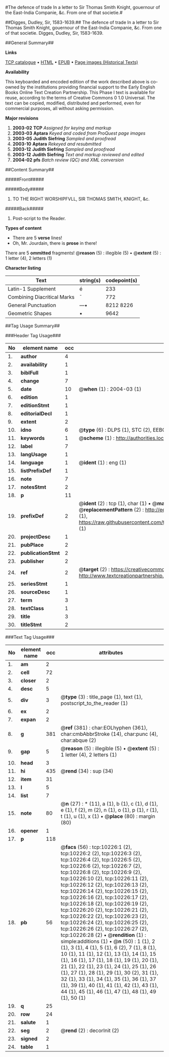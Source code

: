 #The defence of trade In a letter to Sir Thomas Smith Knight, gouernour of the East-India Companie, &c. From one of that societie.#

##Digges, Dudley, Sir, 1583-1639.##
The defence of trade In a letter to Sir Thomas Smith Knight, gouernour of the East-India Companie, &c. From one of that societie.
Digges, Dudley, Sir, 1583-1639.

##General Summary##

**Links**

[TCP catalogue](http://www.ota.ox.ac.uk/tcp/)  • 
[HTML](http://tei.it.ox.ac.uk/tcp/Texts-HTML/free/A20/A20442.html)  • 
[EPUB](http://tei.it.ox.ac.uk/tcp/Texts-EPUB/free/A20/A20442.epub) • 
[Page images (Historical Texts)](https://data.historicaltexts.jisc.ac.uk/view?pubId=eebo-99845333e&pageId=eebo-99845333e-10226-1)

**Availability**

This keyboarded and encoded edition of the
	       work described above is co-owned by the institutions
	       providing financial support to the Early English Books
	       Online Text Creation Partnership. This Phase I text is
	       available for reuse, according to the terms of Creative
	       Commons 0 1.0 Universal. The text can be copied,
	       modified, distributed and performed, even for
	       commercial purposes, all without asking permission.

**Major revisions**

1. __2003-02__ __TCP__ *Assigned for keying and markup*
1. __2003-03__ __Aptara__ *Keyed and coded from ProQuest page images*
1. __2003-05__ __Judith Siefring__ *Sampled and proofread*
1. __2003-10__ __Aptara__ *Rekeyed and resubmitted*
1. __2003-12__ __Judith Siefring__ *Sampled and proofread*
1. __2003-12__ __Judith Siefring__ *Text and markup reviewed and edited*
1. __2004-02__ __pfs__ *Batch review (QC) and XML conversion*

##Content Summary##

#####Front#####

#####Body#####

1. TO THE RIGHT
WORSHIPFVLL,
SIR THOMAS SMITH,
KNIGHT, &c.

#####Back#####

1. Post-script to the Reader.

**Types of content**

  * There are 5 **verse** lines!
  * Oh, Mr. Jourdain, there is **prose** in there!

There are 5 **ommitted** fragments! 
 @__reason__ (5) : illegible (5)  •  @__extent__ (5) : 1 letter (4), 2 letters (1)

**Character listing**


|Text|string(s)|codepoint(s)|
|---|---|---|
|Latin-1 Supplement|é|233|
|Combining             Diacritical Marks|̄|772|
|General Punctuation|—•|8212 8226|
|Geometric Shapes|▪|9642|

##Tag Usage Summary##

###Header Tag Usage###

|No|element name|occ|attributes|
|---|---|---|---|
|1.|__author__|4||
|2.|__availability__|1||
|3.|__biblFull__|1||
|4.|__change__|7||
|5.|__date__|10| @__when__ (1) : 2004-03 (1)|
|6.|__edition__|1||
|7.|__editionStmt__|1||
|8.|__editorialDecl__|1||
|9.|__extent__|2||
|10.|__idno__|6| @__type__ (6) : DLPS (1), STC (2), EEBO-CITATION (1), PROQUEST (1), VID (1)|
|11.|__keywords__|1| @__scheme__ (1) : http://authorities.loc.gov/ (1)|
|12.|__label__|7||
|13.|__langUsage__|1||
|14.|__language__|1| @__ident__ (1) : eng (1)|
|15.|__listPrefixDef__|1||
|16.|__note__|7||
|17.|__notesStmt__|2||
|18.|__p__|11||
|19.|__prefixDef__|2| @__ident__ (2) : tcp (1), char (1)  •  @__matchPattern__ (2) : ([0-9\-]+):([0-9IVX]+) (1), (.+) (1)  •  @__replacementPattern__ (2) : http://eebo.chadwyck.com/downloadtiff?vid=$1&page=$2 (1), https://raw.githubusercontent.com/textcreationpartnership/Texts/master/tcpchars.xml#$1 (1)|
|20.|__projectDesc__|1||
|21.|__pubPlace__|2||
|22.|__publicationStmt__|2||
|23.|__publisher__|2||
|24.|__ref__|2| @__target__ (2) : https://creativecommons.org/publicdomain/zero/1.0/ (1), http://www.textcreationpartnership.org/docs/. (1)|
|25.|__seriesStmt__|1||
|26.|__sourceDesc__|1||
|27.|__term__|3||
|28.|__textClass__|1||
|29.|__title__|3||
|30.|__titleStmt__|2||


###Text Tag Usage###

|No|element name|occ|attributes|
|---|---|---|---|
|1.|__am__|2||
|2.|__cell__|72||
|3.|__closer__|2||
|4.|__desc__|5||
|5.|__div__|3| @__type__ (3) : title_page (1), text (1), postscript_to_the_reader (1)|
|6.|__ex__|2||
|7.|__expan__|2||
|8.|__g__|381| @__ref__ (381) : char:EOLhyphen (361), char:cmbAbbrStroke (14), char:punc (4), char:abque (2)|
|9.|__gap__|5| @__reason__ (5) : illegible (5)  •  @__extent__ (5) : 1 letter (4), 2 letters (1)|
|10.|__head__|3||
|11.|__hi__|435| @__rend__ (34) : sup (34)|
|12.|__item__|31||
|13.|__l__|5||
|14.|__list__|7||
|15.|__note__|80| @__n__ (27) : * (11), a (1), b (1), c (1), d (1), e (1), f (2), m (2), n (1), o (1), p (1), r (1), t (1), u (1), x (1)  •  @__place__ (80) : margin (80)|
|16.|__opener__|1||
|17.|__p__|118||
|18.|__pb__|56| @__facs__ (56) : tcp:10226:1 (2), tcp:10226:2 (2), tcp:10226:3 (2), tcp:10226:4 (2), tcp:10226:5 (2), tcp:10226:6 (2), tcp:10226:7 (2), tcp:10226:8 (2), tcp:10226:9 (2), tcp:10226:10 (2), tcp:10226:11 (2), tcp:10226:12 (2), tcp:10226:13 (2), tcp:10226:14 (2), tcp:10226:15 (2), tcp:10226:16 (2), tcp:10226:17 (2), tcp:10226:18 (2), tcp:10226:19 (2), tcp:10226:20 (2), tcp:10226:21 (2), tcp:10226:22 (2), tcp:10226:23 (2), tcp:10226:24 (2), tcp:10226:25 (2), tcp:10226:26 (2), tcp:10226:27 (2), tcp:10226:28 (2)  •  @__rendition__ (1) : simple:additions (1)  •  @__n__ (50) : 1 (1), 2 (1), 3 (1), 4 (1), 5 (1), 6 (2), 7 (1), 8 (1), 10 (1), 11 (1), 12 (1), 13 (1), 14 (1), 15 (1), 16 (1), 17 (1), 18 (1), 19 (1), 20 (1), 21 (1), 22 (1), 23 (1), 24 (1), 25 (1), 26 (1), 27 (1), 28 (1), 29 (1), 30 (2), 31 (1), 32 (1), 33 (1), 34 (1), 35 (1), 36 (1), 37 (1), 39 (1), 40 (1), 41 (1), 42 (1), 43 (1), 44 (1), 45 (1), 46 (1), 47 (1), 48 (1), 49 (1), 50 (1)|
|19.|__q__|25||
|20.|__row__|24||
|21.|__salute__|1||
|22.|__seg__|2| @__rend__ (2) : decorInit (2)|
|23.|__signed__|2||
|24.|__table__|1||
